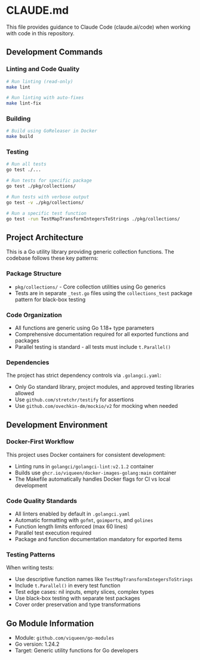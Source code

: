 # CLAUDE.md

This file provides guidance to Claude Code (claude.ai/code) when working with code in this repository.

## Development Commands

### Linting and Code Quality
```bash
# Run linting (read-only)
make lint

# Run linting with auto-fixes
make lint-fix
```

### Building
```bash
# Build using GoReleaser in Docker
make build
```

### Testing
```bash
# Run all tests
go test ./...

# Run tests for specific package
go test ./pkg/collections/

# Run tests with verbose output
go test -v ./pkg/collections/

# Run a specific test function
go test -run TestMapTransformIntegersToStrings ./pkg/collections/
```

## Project Architecture

This is a Go utility library providing generic collection functions. The codebase follows these key patterns:

### Package Structure
- `pkg/collections/` - Core collection utilities using Go generics
- Tests are in separate `_test.go` files using the `collections_test` package pattern for black-box testing

### Code Organization
- All functions are generic using Go 1.18+ type parameters
- Comprehensive documentation required for all exported functions and packages
- Parallel testing is standard - all tests must include `t.Parallel()`

### Dependencies
The project has strict dependency controls via `.golangci.yaml`:
- Only Go standard library, project modules, and approved testing libraries allowed
- Use `github.com/stretchr/testify` for assertions
- Use `github.com/ovechkin-dm/mockio/v2` for mocking when needed

## Development Environment

### Docker-First Workflow
This project uses Docker containers for consistent development:
- Linting runs in `golangci/golangci-lint:v2.1.2` container
- Builds use `ghcr.io/viqueen/docker-images-golang:main` container
- The Makefile automatically handles Docker flags for CI vs local development

### Code Quality Standards
- All linters enabled by default in `.golangci.yaml`
- Automatic formatting with `gofmt`, `goimports`, and `golines`
- Function length limits enforced (max 60 lines)
- Parallel test execution required
- Package and function documentation mandatory for exported items

### Testing Patterns
When writing tests:
- Use descriptive function names like `TestMapTransformIntegersToStrings`
- Include `t.Parallel()` in every test function
- Test edge cases: nil inputs, empty slices, complex types
- Use black-box testing with separate test packages
- Cover order preservation and type transformations

## Go Module Information
- Module: `github.com/viqueen/go-modules`
- Go version: 1.24.2
- Target: Generic utility functions for Go developers